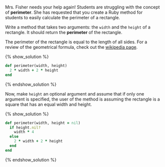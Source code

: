 Mrs. Fisher needs your help again! Students are struggling with the concept of **perimeter**.
She has requested that you create a Ruby method for students to easily calculate the perimeter
of a rectangle.

Write a method that takes two arguments: the `width` and the `height` of a rectangle.
It should return the **perimeter** of the rectangle.

The perimeter of the rectangle is equal to the length of all sides.
For a review of the geometrical formula, check out the [wikipedia page][perimeter-article].

{% show_solution %}
```ruby
def perimeter(width, height)
  2 * width + 2 * height
end
```
{% endshow_solution %}

Now, make `height` an optional argument and assume that if only one argument is specified,
the user of the method is assuming the rectangle is a square that has an equal width and height.

{% show_solution %}
```ruby
def perimeter(width, height = nil)
  if height.nil?
    width * 4
  else
    2 * width + 2 * height
  end
end
```
{% endshow_solution %}

[perimeter-article]: http://en.wikipedia.org/wiki/Perimeter#Formulas
